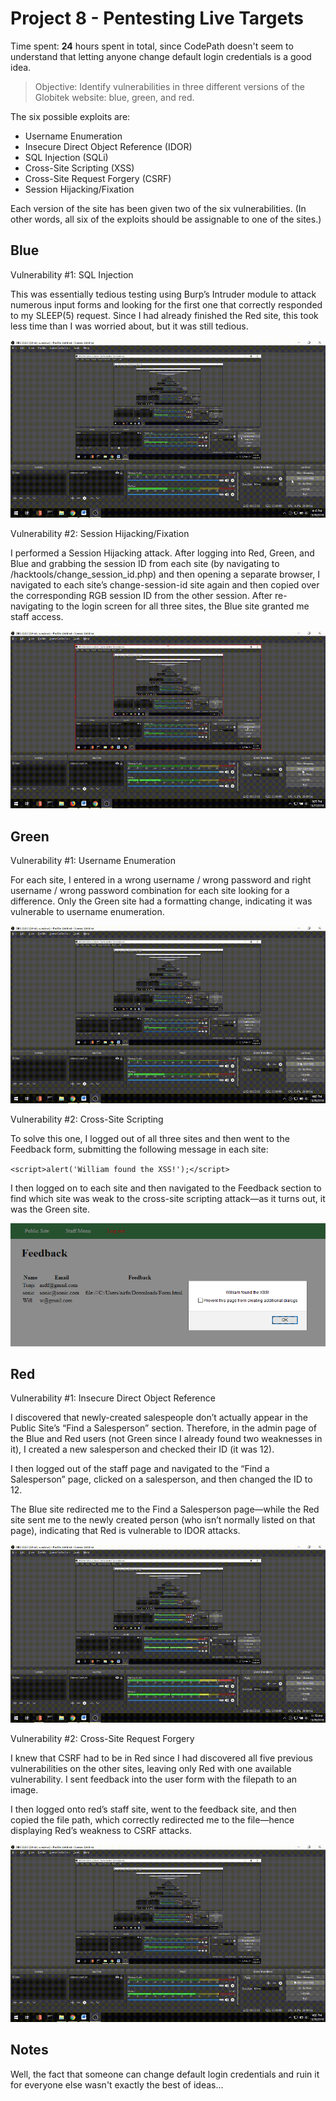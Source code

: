 # Project 8 - Pentesting Live Targets

Time spent: **24** hours spent in total, since CodePath doesn't seem to understand that letting anyone change default login credentials is a good idea.

> Objective: Identify vulnerabilities in three different versions of the Globitek website: blue, green, and red.

The six possible exploits are:
* Username Enumeration
* Insecure Direct Object Reference (IDOR)
* SQL Injection (SQLi)
* Cross-Site Scripting (XSS)
* Cross-Site Request Forgery (CSRF)
* Session Hijacking/Fixation

Each version of the site has been given two of the six vulnerabilities. (In other words, all six of the exploits should be assignable to one of the sites.)

## Blue

Vulnerability #1: SQL Injection

This was essentially tedious testing using Burp’s Intruder module to attack numerous input forms and looking for the first one that correctly responded to my SLEEP(5) request. Since I had already finished the Red site, this took less time than I was worried about, but it was still tedious.

![](sqli.gif)

Vulnerability #2: Session Hijacking/Fixation

I performed a Session Hijacking attack. After logging into Red, Green, and Blue and grabbing the session ID from each site (by navigating to /hacktools/change_session_id.php) and then opening a separate browser, I navigated to each site’s change-session-id site again and then copied over the corresponding RGB session ID from the other session. After re-navigating to the login screen for all three sites, the Blue site granted me staff access.

![](hijack.gif)

## Green

Vulnerability #1: Username Enumeration

For each site, I entered in a wrong username / wrong password and right username / wrong password combination for each site looking for a difference. Only the Green site had a formatting change, indicating it was vulnerable to username enumeration.

![](user_enum.gif)

Vulnerability #2: Cross-Site Scripting

To solve this one, I logged out of all three sites and then went to the Feedback form, submitting the following message in each site:

`<script>alert('William found the XSS!');</script>`

I then logged on to each site and then navigated to the Feedback section to find which site was weak to the cross-site scripting attack—as it turns out, it was the Green site.

![](Capture.PNG)

## Red

Vulnerability #1: Insecure Direct Object Reference

I discovered that newly-created salespeople don’t actually appear in the Public Site’s “Find a Salesperson” section. Therefore, in the admin page of the Blue and Red users (not Green since I already found two weaknesses in it), I created a new salesperson and checked their ID (it was 12).

I then logged out of the staff page and navigated to the “Find a Salesperson” page, clicked on a salesperson, and then changed the ID to 12.

The Blue site redirected me to the Find a Salesperson page—while the Red site sent me to the newly created person (who isn’t normally listed on that page), indicating that Red is vulnerable to IDOR attacks.

![](idor.gif)

Vulnerability #2: Cross-Site Request Forgery

I knew that CSRF had to be in Red since I had discovered all five previous vulnerabilities on the other sites, leaving only Red with one available vulnerability. I sent feedback into the user form with the filepath to an image.

I then logged onto red’s staff site, went to the feedback site, and then copied the file path, which correctly redirected me to the file—hence displaying Red’s weakness to CSRF attacks.

![](csrf.gif)

## Notes

Well, the fact that someone can change default login credentials and ruin it for everyone else wasn't exactly the best of ideas...
